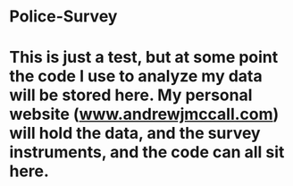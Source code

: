 # Police-Survey
# This is just a test, but at some point the code I use to analyze my data will be stored here.  My personal website (www.andrewjmccall.com) will hold the data, and the survey instruments, and the code can all sit here. 
